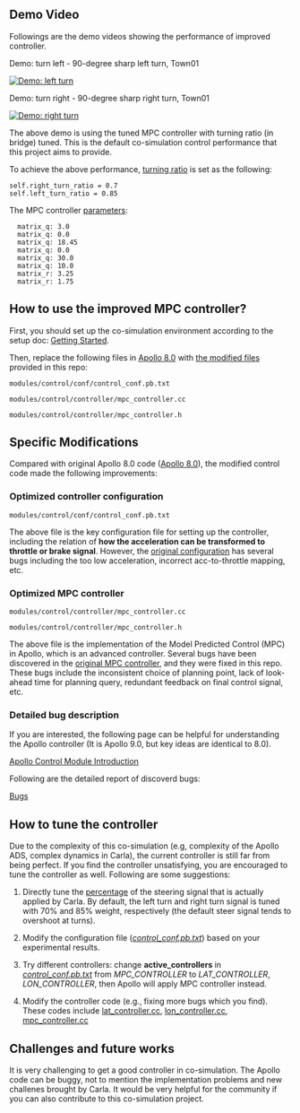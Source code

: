 ## Demo Video

Followings are the demo videos showing the performance of improved controller.

Demo: turn left - 90-degree sharp left turn, Town01

[![Demo: left turn](https://img.youtube.com/vi/XBq-kF-m2Us/0.jpg)](https://www.youtube.com/watch?v=XBq-kF-m2Us)

Demo: turn right - 90-degree sharp right turn, Town01

[![Demo: right turn](https://img.youtube.com/vi/oOJiw21AAGk/0.jpg)](https://www.youtube.com/watch?v=oOJiw21AAGk)


The above demo is using the tuned MPC controller with turning ratio (in bridge) tuned. This is the default co-simulation control performance that this project aims to provide.


To achieve the above performance, [turning ratio](../carla_bridge/actor/ego_vehicle.py#L57) is set as the following:

```shell
self.right_turn_ratio = 0.7
self.left_turn_ratio = 0.85
```

The MPC controller [parameters](../carla_bridge/refined_controller/control_conf.pb.txt#L9370):

```shell
  matrix_q: 3.0
  matrix_q: 0.0
  matrix_q: 18.45
  matrix_q: 0.0
  matrix_q: 30.0
  matrix_q: 10.0
  matrix_r: 3.25
  matrix_r: 1.75
```


## How to use the improved MPC controller?

First, you should set up the co-simulation environment according to the setup doc: [Getting Started](GettingStarted.md).

Then, replace the following files in [Apollo 8.0](https://github.com/ApolloAuto/apollo/tree/v8.0.0) with [the modified files](../carla_bridge/refined_controller/) provided in this repo:

```shell
modules/control/conf/control_conf.pb.txt

modules/control/controller/mpc_controller.cc

modules/control/controller/mpc_controller.h
```

## Specific Modifications

Compared with original Apollo 8.0 code ([Apollo 8.0](https://github.com/ApolloAuto/apollo/tree/v8.0.0)), the modified control code made the following improvements:


### Optimized controller configuration 

```shell
modules/control/conf/control_conf.pb.txt
```

The above file is the key configuration file for setting up the controller, including the relation of **how the acceleration can be transformed to throttle or brake signal**. However, the [original configuration](https://github.com/ApolloAuto/apollo/blob/v8.0.0/modules/control/conf/control_conf.pb.txt) has several bugs including the too low acceleration, incorrect acc-to-throttle mapping, etc.



### Optimized MPC controller 

```shell
modules/control/controller/mpc_controller.cc

modules/control/controller/mpc_controller.h
```

The above file is the implementation of the Model Predicted Control (MPC) in Apollo, which is an advanced controller. Several bugs have been discovered in the [original MPC controller](https://github.com/ApolloAuto/apollo/blob/v8.0.0/modules/control/controller/mpc_controller.cc), and they were fixed in this repo. These bugs include the inconsistent choice of planning point, lack of look-ahead time for planning query, redundant feedback on final control signal, etc.



### Detailed bug description

If you are interested, the following page can be helpful for understanding the Apollo controller (It is Apollo 9.0, but key ideas are identical to 8.0).

[Apollo Control Module Introduction](https://github.com/ApolloAuto/apollo/blob/master/modules/control/control_component/README_cn.md)


Following are the detailed report of discoverd bugs:

[Bugs](https://github.com/guardstrikelab/carla_apollo_bridge/issues/159)



## How to tune the controller

Due to the complexity of this co-simulation (e.g, complexity of the Apollo ADS, complex dynamics in Carla), the current controller is still far from being perfect. If you find the controller unsatisfying, you are encouraged to tune the controller as well. Following are some suggestions:

1. Directly tune the [percentage](https://github.com/guardstrikelab/carla_apollo_bridge/blob/a54a4b10f6c0aa0c27b0b39f45a40d039f5fdbd0/carla_bridge/actor/ego_vehicle.py#L57) of the steering signal that is actually applied by Carla. By default, the left turn and right turn signal is tuned with 70% and 85% weight, respectively (the default steer signal tends to overshoot at turns).

2. Modify the configuration file ([<em>control_conf.pb.txt</em>](https://github.com/ApolloAuto/apollo/blob/v8.0.0/modules/control/conf/control_conf.pb.txt)) based on your experimental results.

3. Try different controllers: change **active_controllers** in [<em>control_conf.pb.txt</em>](https://github.com/ApolloAuto/apollo/blob/v8.0.0/modules/control/conf/control_conf.pb.txt) from <em>MPC_CONTROLLER</em> to <em>LAT_CONTROLLER</em>, <em>LON_CONTROLLER</em>, then Apollo will apply MPC controller instead.

4. Modify the controller code (e.g., fixing more bugs which you find). These codes include [lat_controller.cc](https://github.com/PhilWallace/apollo-8.0.0_control_opt/blob/main/modules/control/controller/lat_controller.cc), [lon_controller.cc](https://github.com/PhilWallace/apollo-8.0.0_control_opt/blob/main/modules/control/controller/lon_controller.cc), [mpc_controller.cc](https://github.com/PhilWallace/apollo-8.0.0_control_opt/blob/main/modules/control/controller/mpc_controller.cc)


## Challenges and future works

It is very challenging to get a good controller in co-simulation. The Apollo code can be buggy, not to mention the implementation problems and new challenes brought by Carla. It would be very helpful for the community if you can also contribute to this co-simulation project.

